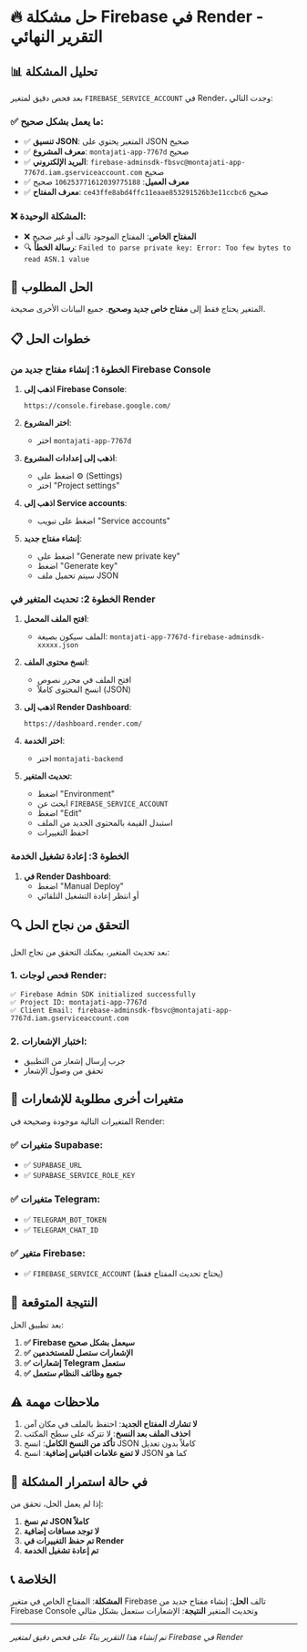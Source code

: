 # 🔥 حل مشكلة Firebase في Render - التقرير النهائي

## 📊 تحليل المشكلة

بعد فحص دقيق لمتغير `FIREBASE_SERVICE_ACCOUNT` في Render، وجدت التالي:

### ✅ ما يعمل بشكل صحيح:
- ✅ **تنسيق JSON**: المتغير يحتوي على JSON صحيح
- ✅ **معرف المشروع**: `montajati-app-7767d` صحيح
- ✅ **البريد الإلكتروني**: `firebase-adminsdk-fbsvc@montajati-app-7767d.iam.gserviceaccount.com` صحيح
- ✅ **معرف العميل**: `106253771612039775188` صحيح
- ✅ **معرف المفتاح**: `ce43ffe8abd4ffc11eaae853291526b3e11ccbc6` صحيح

### ❌ المشكلة الوحيدة:
- ❌ **المفتاح الخاص**: المفتاح الموجود تالف أو غير صحيح
- 🔍 **رسالة الخطأ**: `Failed to parse private key: Error: Too few bytes to read ASN.1 value`

## 🎯 الحل المطلوب

المتغير يحتاج فقط إلى **مفتاح خاص جديد وصحيح**. جميع البيانات الأخرى صحيحة.

## 📋 خطوات الحل

### الخطوة 1: إنشاء مفتاح جديد من Firebase Console

1. **اذهب إلى Firebase Console**:
   ```
   https://console.firebase.google.com/
   ```

2. **اختر المشروع**:
   - اختر `montajati-app-7767d`

3. **اذهب إلى إعدادات المشروع**:
   - اضغط على ⚙️ (Settings)
   - اختر "Project settings"

4. **اذهب إلى Service accounts**:
   - اضغط على تبويب "Service accounts"

5. **إنشاء مفتاح جديد**:
   - اضغط على "Generate new private key"
   - اضغط "Generate key"
   - سيتم تحميل ملف JSON

### الخطوة 2: تحديث المتغير في Render

1. **افتح الملف المحمل**:
   - الملف سيكون بصيغة: `montajati-app-7767d-firebase-adminsdk-xxxxx.json`

2. **انسخ محتوى الملف**:
   - افتح الملف في محرر نصوص
   - انسخ المحتوى كاملاً (JSON)

3. **اذهب إلى Render Dashboard**:
   ```
   https://dashboard.render.com/
   ```

4. **اختر الخدمة**:
   - اختر `montajati-backend`

5. **تحديث المتغير**:
   - اضغط "Environment"
   - ابحث عن `FIREBASE_SERVICE_ACCOUNT`
   - اضغط "Edit"
   - استبدل القيمة بالمحتوى الجديد من الملف
   - احفظ التغييرات

### الخطوة 3: إعادة تشغيل الخدمة

1. **في Render Dashboard**:
   - اضغط "Manual Deploy"
   - أو انتظر إعادة التشغيل التلقائي

## 🔍 التحقق من نجاح الحل

بعد تحديث المتغير، يمكنك التحقق من نجاح الحل:

### 1. فحص لوجات Render:
```
✅ Firebase Admin SDK initialized successfully
✅ Project ID: montajati-app-7767d
✅ Client Email: firebase-adminsdk-fbsvc@montajati-app-7767d.iam.gserviceaccount.com
```

### 2. اختبار الإشعارات:
- جرب إرسال إشعار من التطبيق
- تحقق من وصول الإشعار

## 📝 متغيرات أخرى مطلوبة للإشعارات

المتغيرات التالية موجودة وصحيحة في Render:

### ✅ متغيرات Supabase:
- ✅ `SUPABASE_URL`
- ✅ `SUPABASE_SERVICE_ROLE_KEY`

### ✅ متغيرات Telegram:
- ✅ `TELEGRAM_BOT_TOKEN`
- ✅ `TELEGRAM_CHAT_ID`

### ✅ متغير Firebase:
- ✅ `FIREBASE_SERVICE_ACCOUNT` (يحتاج تحديث المفتاح فقط)

## 🎉 النتيجة المتوقعة

بعد تطبيق الحل:

1. **✅ Firebase سيعمل بشكل صحيح**
2. **✅ الإشعارات ستصل للمستخدمين**
3. **✅ إشعارات Telegram ستعمل**
4. **✅ جميع وظائف النظام ستعمل**

## ⚠️ ملاحظات مهمة

1. **لا تشارك المفتاح الجديد**: احتفظ بالملف في مكان آمن
2. **احذف الملف بعد النسخ**: لا تتركه على سطح المكتب
3. **تأكد من النسخ الكامل**: انسخ JSON كاملاً بدون تعديل
4. **لا تضع علامات اقتباس إضافية**: انسخ JSON كما هو

## 🔧 في حالة استمرار المشكلة

إذا لم يعمل الحل، تحقق من:

1. **تم نسخ JSON كاملاً**
2. **لا توجد مسافات إضافية**
3. **تم حفظ التغييرات في Render**
4. **تم إعادة تشغيل الخدمة**

## 📞 الخلاصة

**المشكلة**: المفتاح الخاص في متغير Firebase تالف
**الحل**: إنشاء مفتاح جديد من Firebase Console وتحديث المتغير
**النتيجة**: الإشعارات ستعمل بشكل مثالي

---

*تم إنشاء هذا التقرير بناءً على فحص دقيق لمتغير Firebase في Render*
